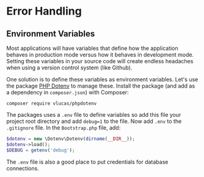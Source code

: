 # Error Handling

## Environment Variables

Most applications will have variables that define how the application behaves
in production mode versus how it behaves in development mode. Setting these variables
in your source code will create endless headaches when using a version control system
(like Github).

One solution is to define these variables as environment variables. Let's use the
package [PHP Dotenv](https://github.com/vlucas/phpdotenv) to manage these. Install
the package (and add as a dependency in `composer.json`) with Composer:
```
composer require vlucas/phpdotenv
```

The packages uses a `.env` file to define variables so add this file your project root
directory and add `debug=1` to the file. Now add `.env` to the `.gitignore` file. In
the `Bootstrap.php` file, add:
```php
$dotenv = new \Dotenv\Dotenv(dirname(__DIR__));
$dotenv->load();
$DEBUG = getenv('debug');
```

The `.env` file is also a good place to put credentials for database connections.
